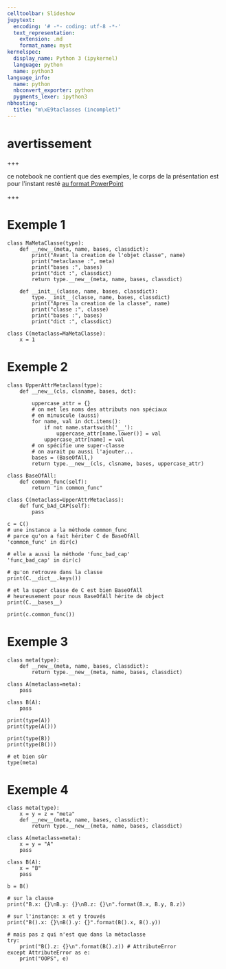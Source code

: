 ```yaml
---
celltoolbar: Slideshow
jupytext:
  encoding: '# -*- coding: utf-8 -*-'
  text_representation:
    extension: .md
    format_name: myst
kernelspec:
  display_name: Python 3 (ipykernel)
  language: python
  name: python3
language_info:
  name: python
  nbconvert_exporter: python
  pygments_lexer: ipython3
nbhosting:
  title: "m\xE9taclasses (incomplet)"
---
```


# avertissement

+++

ce notebook ne contient que des exemples, le corps de la présentation est pour l'instant resté [au format PowerPoint](15-metaclasses.pptx)

+++

# Exemple 1

```{code-cell} ipython3
class MaMetaClasse(type):
    def __new__(meta, name, bases, classdict):
        print("Avant la creation de l'objet classe", name)
        print("metaclasse :", meta)
        print("bases :", bases)
        print("dict :", classdict)
        return type.__new__(meta, name, bases, classdict)

    def __init__(classe, name, bases, classdict):
        type.__init__(classe, name, bases, classdict)
        print("Apres la creation de la classe", name)
        print("classe :", classe)
        print("bases :", bases)
        print("dict :", classdict)

class C(metaclass=MaMetaClasse):
    x = 1
```

# Exemple 2

```{code-cell} ipython3
class UpperAttrMetaclass(type):
    def __new__(cls, clsname, bases, dct):

        uppercase_attr = {}
        # on met les noms des attributs non spéciaux
        # en minuscule (aussi)
        for name, val in dct.items():
            if not name.startswith('__'):
                uppercase_attr[name.lower()] = val
            uppercase_attr[name] = val
        # on spécifie une super-classe
        # on aurait pu aussi l'ajouter...
        bases = (BaseOfAll,)
        return type.__new__(cls, clsname, bases, uppercase_attr)

class BaseOfAll:
    def common_func(self):
        return "in common_func"

class C(metaclass=UpperAttrMetaclass):
    def funC_bAd_CAP(self):
        pass
```

```{code-cell} ipython3
c = C()
# une instance a la méthode common_func
# parce qu'on a fait hériter C de BaseOfAll
'common_func' in dir(c)
```

```{code-cell} ipython3
# elle a aussi la méthode 'func_bad_cap'
'func_bad_cap' in dir(c)
```

```{code-cell} ipython3
# qu'on retrouve dans la classe
print(C.__dict__.keys())
```

```{code-cell} ipython3
# et la super classe de C est bien BaseOfAll
# heureusement pour nous BaseOfAll hérite de object
print(C.__bases__)
```

```{code-cell} ipython3
print(c.common_func())
```

# Exemple 3

```{code-cell} ipython3
class meta(type):
    def __new__(meta, name, bases, classdict):
        return type.__new__(meta, name, bases, classdict)

class A(metaclass=meta):
    pass

class B(A):
    pass

print(type(A))
print(type(A()))
```

```{code-cell} ipython3
print(type(B))
print(type(B()))
```

```{code-cell} ipython3
# et bien sûr
type(meta)
```

# Exemple 4

```{code-cell} ipython3
class meta(type):
    x = y = z = "meta"
    def __new__(meta, name, bases, classdict):
        return type.__new__(meta, name, bases, classdict)

class A(metaclass=meta):
    x = y = "A"
    pass

class B(A):
    x = "B"
    pass

b = B()

# sur la classe
print("B.x: {}\nB.y: {}\nB.z: {}\n".format(B.x, B.y, B.z))
```

```{code-cell} ipython3
# sur l'instance: x et y trouvés 
print("B().x: {}\nB().y: {}".format(B().x, B().y))
```

```{code-cell} ipython3
# mais pas z qui n'est que dans la métaclasse
try: 
    print("B().z: {}\n".format(B().z)) # AttributeError
except AttributeError as e:
    print("OOPS", e)
```

